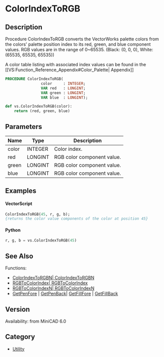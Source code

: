 # ColorIndexToRGB

## Description
Procedure ColorIndexToRGB converts the VectorWorks palette colors from the colors' palette position index to its red, green, and blue component values. 
RGB values are in the range of 0~65535. (Black: (0, 0, 0), White: (65535, 65535, 65535))

A color table listing with associated index values can be found in the [[VS:Function_Reference_Appendix#Color_Palette| Appendix]]

```pascal
PROCEDURE ColorIndexToRGB(
				color     : INTEGER;
				VAR red   : LONGINT;
				VAR green : LONGINT;
				VAR blue  : LONGINT);
```

```python
def vs.ColorIndexToRGB(color):
    return (red, green, blue)
```

## Parameters
|Name|Type|Description|
|---|---|---|
|color|INTEGER|Color index.|
|red|LONGINT|RGB color component value.|
|green|LONGINT|RGB color component value.|
|blue|LONGINT|RGB color component value.|

## Examples
#### VectorScript ####
```pascal
ColorIndexToRGB(45, r, g, b);
{returns the color value components of the color at position 45}
```
#### Python ####
```python
r, g, b = vs.ColorIndexToRGB(45)
```

## See Also
Functions:
* [ColorIndexToRGBN| ColorIndexToRGBN](ColorIndexToRGBN|%20ColorIndexToRGBN.md)
* [RGBToColorIndex| RGBToColorIndex](RGBToColorIndex|%20RGBToColorIndex.md)
* [RGBToColorIndexN| RGBToColorIndexN](RGBToColorIndexN|%20RGBToColorIndexN.md)
* [GetPenFore](GetPenFore.md) | [GetPenBack](GetPenBack.md)| [GetFillFore](GetFillFore.md) | [GetFillBack](GetFillBack.md)

## Version
Availability: from MiniCAD 6.0

## Category
* [Utility](../Categories/Utility.md)
